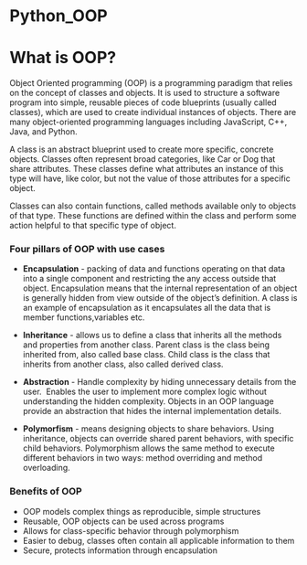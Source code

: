 # Python_OOP

# What is OOP?

Object Oriented programming (OOP) is a programming paradigm that relies on the concept of classes and objects. It is used to structure a software program into simple, reusable pieces of code blueprints (usually called classes), which are used to create individual instances of objects. There are many object-oriented programming languages including JavaScript, C++, Java, and Python.

A class is an abstract blueprint used to create more specific, concrete objects. Classes often represent broad categories, like Car or Dog that share attributes. These classes define what attributes an instance of this type will have, like color, but not the value of those attributes for a specific object.

Classes can also contain functions, called methods available only to objects of that type. These functions are defined within the class and perform some action helpful to that specific type of object.

### Four pillars of OOP with use cases

- **Encapsulation** - packing of data and functions operating on that data into a single component and restricting the any access outside that object.​
  Encapsulation means that the internal representation of an object is generally hidden from view outside of the object’s definition.​
  A class is an example of encapsulation as it encapsulates all the data that is member functions,variables etc.

- **Inheritance** - allows us to define a class that inherits all the methods and properties from another class.​
  Parent class is the class being inherited from, also called base class.​
  Child class is the class that inherits from another class, also called derived class.​

- **Abstraction** - Handle complexity by hiding unnecessary details from the user. ​
  Enables the user to implement more complex logic without understanding the hidden complexity.​
  Objects in an OOP language provide an abstraction that hides the internal implementation details.

- **Polymorfism** - means designing objects to share behaviors. Using inheritance, objects can override shared parent behaviors, with specific child behaviors. Polymorphism allows the same method to execute different behaviors in two ways: method overriding and method overloading.

### Benefits of OOP

- OOP models complex things as reproducible, simple structures
- Reusable, OOP objects can be used across programs
- Allows for class-specific behavior through polymorphism
- Easier to debug, classes often contain all applicable information to them
- Secure, protects information through encapsulation
